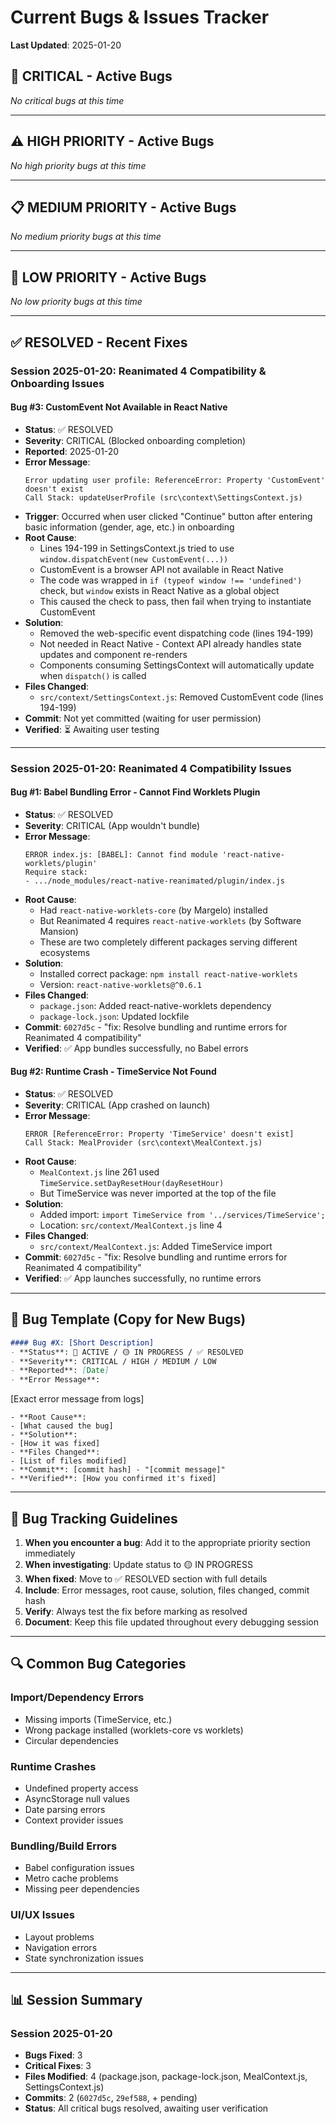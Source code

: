 # Current Bugs & Issues Tracker

**Last Updated**: 2025-01-20

## 🚨 CRITICAL - Active Bugs

*No critical bugs at this time*

---

## ⚠️ HIGH PRIORITY - Active Bugs

*No high priority bugs at this time*

---

## 📋 MEDIUM PRIORITY - Active Bugs

*No medium priority bugs at this time*

---

## 🔧 LOW PRIORITY - Active Bugs

*No low priority bugs at this time*

---

## ✅ RESOLVED - Recent Fixes

### Session 2025-01-20: Reanimated 4 Compatibility & Onboarding Issues

#### Bug #3: CustomEvent Not Available in React Native
- **Status**: ✅ RESOLVED
- **Severity**: CRITICAL (Blocked onboarding completion)
- **Reported**: 2025-01-20
- **Error Message**:
  ```
  Error updating user profile: ReferenceError: Property 'CustomEvent' doesn't exist
  Call Stack: updateUserProfile (src\context\SettingsContext.js)
  ```
- **Trigger**: Occurred when user clicked "Continue" button after entering basic information (gender, age, etc.) in onboarding
- **Root Cause**:
  - Lines 194-199 in SettingsContext.js tried to use `window.dispatchEvent(new CustomEvent(...))`
  - CustomEvent is a browser API not available in React Native
  - The code was wrapped in `if (typeof window !== 'undefined')` check, but `window` exists in React Native as a global object
  - This caused the check to pass, then fail when trying to instantiate CustomEvent
- **Solution**:
  - Removed the web-specific event dispatching code (lines 194-199)
  - Not needed in React Native - Context API already handles state updates and component re-renders
  - Components consuming SettingsContext will automatically update when `dispatch()` is called
- **Files Changed**:
  - `src/context/SettingsContext.js`: Removed CustomEvent code (lines 194-199)
- **Commit**: Not yet committed (waiting for user permission)
- **Verified**: ⏳ Awaiting user testing

---

### Session 2025-01-20: Reanimated 4 Compatibility Issues

#### Bug #1: Babel Bundling Error - Cannot Find Worklets Plugin
- **Status**: ✅ RESOLVED
- **Severity**: CRITICAL (App wouldn't bundle)
- **Error Message**:
  ```
  ERROR index.js: [BABEL]: Cannot find module 'react-native-worklets/plugin'
  Require stack:
  - .../node_modules/react-native-reanimated/plugin/index.js
  ```
- **Root Cause**:
  - Had `react-native-worklets-core` (by Margelo) installed
  - But Reanimated 4 requires `react-native-worklets` (by Software Mansion)
  - These are two completely different packages serving different ecosystems
- **Solution**:
  - Installed correct package: `npm install react-native-worklets`
  - Version: `react-native-worklets@^0.6.1`
- **Files Changed**:
  - `package.json`: Added react-native-worklets dependency
  - `package-lock.json`: Updated lockfile
- **Commit**: `6027d5c` - "fix: Resolve bundling and runtime errors for Reanimated 4 compatibility"
- **Verified**: ✅ App bundles successfully, no Babel errors

#### Bug #2: Runtime Crash - TimeService Not Found
- **Status**: ✅ RESOLVED
- **Severity**: CRITICAL (App crashed on launch)
- **Error Message**:
  ```
  ERROR [ReferenceError: Property 'TimeService' doesn't exist]
  Call Stack: MealProvider (src\context\MealContext.js)
  ```
- **Root Cause**:
  - `MealContext.js` line 261 used `TimeService.setDayResetHour(dayResetHour)`
  - But TimeService was never imported at the top of the file
- **Solution**:
  - Added import: `import TimeService from '../services/TimeService';`
  - Location: `src/context/MealContext.js` line 4
- **Files Changed**:
  - `src/context/MealContext.js`: Added TimeService import
- **Commit**: `6027d5c` - "fix: Resolve bundling and runtime errors for Reanimated 4 compatibility"
- **Verified**: ✅ App launches successfully, no runtime errors

---

## 📝 Bug Template (Copy for New Bugs)

```markdown
#### Bug #X: [Short Description]
- **Status**: 🔴 ACTIVE / 🟡 IN PROGRESS / ✅ RESOLVED
- **Severity**: CRITICAL / HIGH / MEDIUM / LOW
- **Reported**: [Date]
- **Error Message**:
  ```
  [Exact error message from logs]
  ```
- **Root Cause**:
  - [What caused the bug]
- **Solution**:
  - [How it was fixed]
- **Files Changed**:
  - [List of files modified]
- **Commit**: [commit hash] - "[commit message]"
- **Verified**: [How you confirmed it's fixed]
```

---

## 🎯 Bug Tracking Guidelines

1. **When you encounter a bug**: Add it to the appropriate priority section immediately
2. **When investigating**: Update status to 🟡 IN PROGRESS
3. **When fixed**: Move to ✅ RESOLVED section with full details
4. **Include**: Error messages, root cause, solution, files changed, commit hash
5. **Verify**: Always test the fix before marking as resolved
6. **Document**: Keep this file updated throughout every debugging session

---

## 🔍 Common Bug Categories

### Import/Dependency Errors
- Missing imports (TimeService, etc.)
- Wrong package installed (worklets-core vs worklets)
- Circular dependencies

### Runtime Crashes
- Undefined property access
- AsyncStorage null values
- Date parsing errors
- Context provider issues

### Bundling/Build Errors
- Babel configuration issues
- Metro cache problems
- Missing peer dependencies

### UI/UX Issues
- Layout problems
- Navigation errors
- State synchronization issues

---

## 📊 Session Summary

### Session 2025-01-20
- **Bugs Fixed**: 3
- **Critical Fixes**: 3
- **Files Modified**: 4 (package.json, package-lock.json, MealContext.js, SettingsContext.js)
- **Commits**: 2 (`6027d5c`, `29ef588`, + pending)
- **Status**: All critical bugs resolved, awaiting user verification
